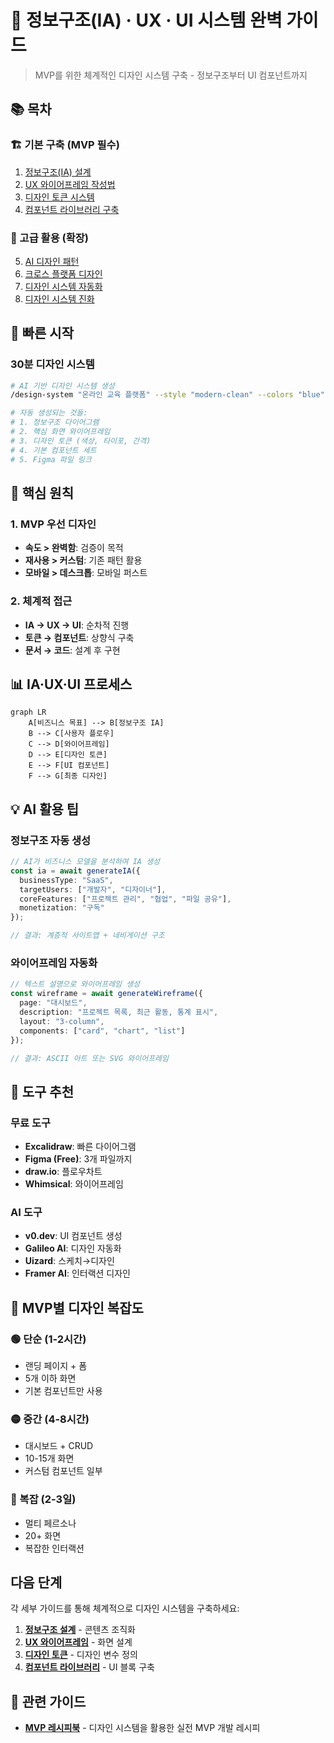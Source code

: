 # 🎨 정보구조(IA) · UX · UI 시스템 완벽 가이드

> MVP를 위한 체계적인 디자인 시스템 구축 - 정보구조부터 UI 컴포넌트까지

## 📚 목차

### 🏗️ 기본 구축 (MVP 필수)
1. [정보구조(IA) 설계](01_Information_Architecture.md)
2. [UX 와이어프레임 작성법](02_UX_Wireframing.md)  
3. [디자인 토큰 시스템](03_Design_Token_System.md)
4. [컴포넌트 라이브러리 구축](04_Component_Library.md)

### 🚀 고급 활용 (확장)
5. [AI 디자인 패턴](05_AI_Design_Patterns.md)
6. [크로스 플랫폼 디자인](06_Cross_Platform_Design.md)
7. [디자인 시스템 자동화](07_Design_System_Automation.md)  
8. [디자인 시스템 진화](08_Design_System_Evolution.md)

## 🚀 빠른 시작

### 30분 디자인 시스템

```bash
# AI 기반 디자인 시스템 생성
/design-system "온라인 교육 플랫폼" --style "modern-clean" --colors "blue"

# 자동 생성되는 것들:
# 1. 정보구조 다이어그램
# 2. 핵심 화면 와이어프레임
# 3. 디자인 토큰 (색상, 타이포, 간격)
# 4. 기본 컴포넌트 세트
# 5. Figma 파일 링크
```

## 🎯 핵심 원칙

### 1. MVP 우선 디자인
- **속도 > 완벽함**: 검증이 목적
- **재사용 > 커스텀**: 기존 패턴 활용
- **모바일 > 데스크톱**: 모바일 퍼스트

### 2. 체계적 접근
- **IA → UX → UI**: 순차적 진행
- **토큰 → 컴포넌트**: 상향식 구축
- **문서 → 코드**: 설계 후 구현

## 📊 IA·UX·UI 프로세스

```mermaid
graph LR
    A[비즈니스 목표] --> B[정보구조 IA]
    B --> C[사용자 플로우]
    C --> D[와이어프레임]
    D --> E[디자인 토큰]
    E --> F[UI 컴포넌트]
    F --> G[최종 디자인]
```

## 💡 AI 활용 팁

### 정보구조 자동 생성
```typescript
// AI가 비즈니스 모델을 분석하여 IA 생성
const ia = await generateIA({
  businessType: "SaaS",
  targetUsers: ["개발자", "디자이너"],
  coreFeatures: ["프로젝트 관리", "협업", "파일 공유"],
  monetization: "구독"
});

// 결과: 계층적 사이트맵 + 네비게이션 구조
```

### 와이어프레임 자동화
```typescript
// 텍스트 설명으로 와이어프레임 생성
const wireframe = await generateWireframe({
  page: "대시보드",
  description: "프로젝트 목록, 최근 활동, 통계 표시",
  layout: "3-column",
  components: ["card", "chart", "list"]
});

// 결과: ASCII 아트 또는 SVG 와이어프레임
```

## 🔧 도구 추천

### 무료 도구
- **Excalidraw**: 빠른 다이어그램
- **Figma (Free)**: 3개 파일까지
- **draw.io**: 플로우차트
- **Whimsical**: 와이어프레임

### AI 도구
- **v0.dev**: UI 컴포넌트 생성
- **Galileo AI**: 디자인 자동화
- **Uizard**: 스케치→디자인
- **Framer AI**: 인터랙션 디자인

## 📐 MVP별 디자인 복잡도

### 🟢 단순 (1-2시간)
- 랜딩 페이지 + 폼
- 5개 이하 화면
- 기본 컴포넌트만 사용

### 🟡 중간 (4-8시간)
- 대시보드 + CRUD
- 10-15개 화면
- 커스텀 컴포넌트 일부

### 🔴 복잡 (2-3일)
- 멀티 페르소나
- 20+ 화면
- 복잡한 인터랙션

## 다음 단계

각 세부 가이드를 통해 체계적으로 디자인 시스템을 구축하세요:

1. **[정보구조 설계](01_Information_Architecture.md)** - 콘텐츠 조직화
2. **[UX 와이어프레임](02_UX_Wireframing.md)** - 화면 설계
3. **[디자인 토큰](03_Design_Token_System.md)** - 디자인 변수 정의
4. **[컴포넌트 라이브러리](04_Component_Library.md)** - UI 블록 구축

## 🔗 관련 가이드

- **[MVP 레시피북](../14_Project_Kickstart/08_MVP_Recipe_Book.md)** - 디자인 시스템을 활용한 실전 MVP 개발 레시피